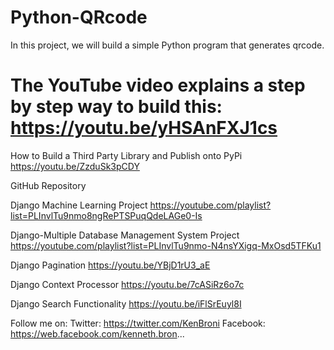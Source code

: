 # Python-QRcode
In this project, we will build a simple Python program that generates qrcode. 

# The YouTube video explains a step by step way to build this: https://youtu.be/yHSAnFXJ1cs



How to Build a Third Party Library and Publish onto PyPi
https://youtu.be/ZzduSk3pCDY


GitHub Repository

Django Machine Learning Project
https://youtube.com/playlist?list=PLInvlTu9nmo8ngRePTSPuqQdeLAGe0-Is

Django-Multiple Database Management System Project
https://youtube.com/playlist?list=PLInvlTu9nmo-N4nsYXigq-MxOsd5TFKu1

Django Pagination
https://youtu.be/YBjD1rU3_aE

Django Context Processor
https://youtu.be/7cASiRz6o7c

Django Search Functionality 
https://youtu.be/iFlSrEuyl8I


Follow me on:
Twitter: https://twitter.com/KenBroni
Facebook: https://web.facebook.com/kenneth.bron...
